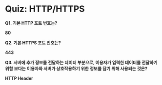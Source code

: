 # Quiz: HTTP/HTTPS

**Q1. 기본 HTTP 포트 번호는?**

**80**

**Q2. 기본 HTTPS 포트 번호는?**

**443**

**Q3. 서버에 추가 정보를 전달하는 데이터 부분으로, 이용자가 입력한 데이터를 전달하기 위함 보다는 이용자와 서버가 상호작용하기 위한 정보를 담기 위해 사용되는 것은?**

**HTTP Header**